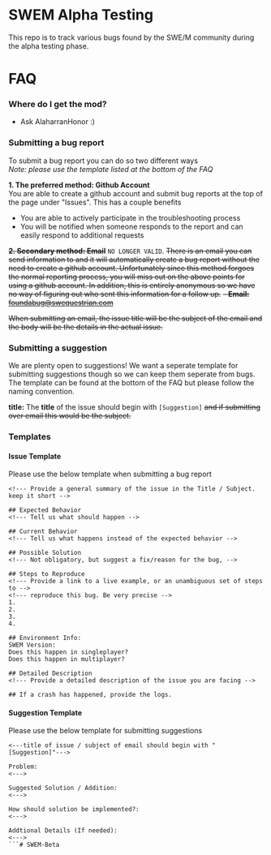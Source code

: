 # SWEM Alpha Testing

This repo is to track various bugs found by the SWE/M community during the alpha testing phase.

# FAQ

### Where do I get the mod?   

- Ask AlaharranHonor :)   

### Submitting a bug report

To submit a bug report you can do so two different ways   
*Note: please use the template listed at the bottom of the FAQ*   

**1. The preferred method: Github Account**   
You are able to create a github account and submit bug reports at the top of the page under "Issues". This has a couple benefits

- You are able to actively participate in the troubleshooting process   
- You will be notified when someone responds to the report and can easily respond to additional requests   

~~**2. Secondary method: Email**~~ `NO LONGER VALID`. 
~~There is an email you can send information to and it will automatically create a bug report without the need to create a github account. Unfortunately since this method forgoes the normal reporting process, you will miss out on the above points for using a github account. In addition, this is entirely anonymous so we have no way of figuring out who sent this information for a follow up.~~
~~- **Email:** foundabug@swequestrian.com~~

~~When submitting an email, the issue title will be the subject of the email and the body will be the details in the actual issue.~~

### Submitting a suggestion

We are plenty open to suggestions!
We want a seperate template for submitting suggestions though so we can keep them seperate from bugs.   
The template can be found at the bottom of the FAQ but please follow the naming convention.   

**title:** The **title** of the issue should begin with `[Suggestion]` ~~and if submitting over email this would be the subject.~~   

### Templates

#### Issue Template

Please use the below template when submitting a bug report   

```
<!--- Provide a general summary of the issue in the Title / Subject. keep it short -->

## Expected Behavior
<!--- Tell us what should happen -->

## Current Behavior
<!--- Tell us what happens instead of the expected behavior -->

## Possible Solution
<!--- Not obligatory, but suggest a fix/reason for the bug, -->

## Steps to Reproduce
<!--- Provide a link to a live example, or an unambiguous set of steps to -->
<!--- reproduce this bug. Be very precise -->
1.
2.
3.
4.

## Environment Info:
SWEM Version: 
Does this happen in singleplayer?
Does this happen in multiplayer?

## Detailed Description
<!--- Provide a detailed description of the issue you are facing -->

## If a crash has happened, provide the logs.
```

#### Suggestion Template

Please use the below template for submitting suggestions   

```
<---title of issue / subject of email should begin with "[Suggestion]"--->

Problem:
<--->

Suggested Solution / Addition:
<--->

How should solution be implemented?:
<--->

Addtional Details (If needed):
<--->
```# SWEM-Beta
 
